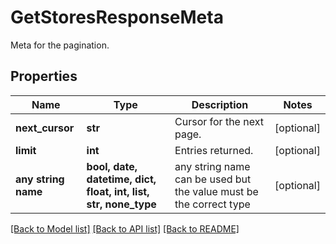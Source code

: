 # GetStoresResponseMeta

Meta for the pagination.

## Properties
Name | Type | Description | Notes
------------ | ------------- | ------------- | -------------
**next_cursor** | **str** | Cursor for the next page. | [optional] 
**limit** | **int** | Entries returned. | [optional] 
**any string name** | **bool, date, datetime, dict, float, int, list, str, none_type** | any string name can be used but the value must be the correct type | [optional]

[[Back to Model list]](../README.md#documentation-for-models) [[Back to API list]](../README.md#documentation-for-api-endpoints) [[Back to README]](../README.md)



